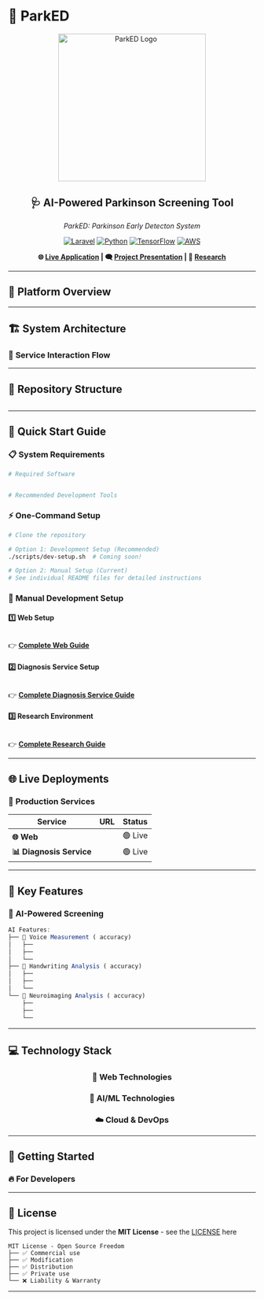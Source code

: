 # 🧠 ParkED

<div align="center">
  <img src="./public/assets/logo/logo_ParkED_with_text.png" alt="ParkED Logo" width="300"/>
  
  <h2>🩺 AI-Powered Parkinson Screening Tool</h2>
  <p><em>ParkED: Parkinson Early Detecton System</em></p>
  
  [![Laravel](https://img.shields.io/badge/Laravel-10.x-FF2D20?style=for-the-badge&logo=laravel&logoColor=white)](https://laravel.com/)
  [![Python](https://img.shields.io/badge/Python-3.8+-3776AB?style=for-the-badge&logo=python&logoColor=white)](https://python.org/)
  [![TensorFlow](https://img.shields.io/badge/TensorFlow-2.10+-FF6F00?style=for-the-badge&logo=tensorflow&logoColor=white)](https://tensorflow.org/)
  [![AWS](https://img.shields.io/badge/AWS-232F3E?style=for-the-badge&logo=amazon-aws&logoColor=white)](https://aws.amazon.com/)
  
  **🌐 [Live Application]() | 🗨️ [Project Presentation]() | 🧬 [Research](research/)**
</div>

---

## 🌟 **Platform Overview**


---

## 🏗️ **System Architecture**

### 🔄 **Service Interaction Flow**


---

## 📁 **Repository Structure**

```

```

---

## 🚀 **Quick Start Guide**

### 📋 **System Requirements**

```bash
# Required Software


# Recommended Development Tools

```

### ⚡ **One-Command Setup**

```bash
# Clone the repository

# Option 1: Development Setup (Recommended)
./scripts/dev-setup.sh  # Coming soon!

# Option 2: Manual Setup (Current)
# See individual README files for detailed instructions
```

### 🔧 **Manual Development Setup**

#### 1️⃣ **Web Setup**
```bash

```
👉 **[Complete Web Guide](web/README.md)**

#### 2️⃣ **Diagnosis Service Setup**
```bash

```

👉 **[Complete Diagnosis Service Guide](services/diagnosis-service/README.md)**

#### 3️⃣ **Research Environment**
```bash

```
👉 **[Complete Research Guide](research/README.md)**

---

## 🌐 **Live Deployments**

### 🔴 **Production Services**

| Service | URL | Status | 
|---------|-----|--------|
| **🌐 Web** | []() | 🟢 Live | 
| **📊 Diagnosis Service** | []() | 🟢 Live | 

---

## 🎯 **Key Features**

### 🤖 **AI-Powered Screening**

```typescript
AI Features:
├── 🧠 Voice Measurement ( accuracy)
│   ├── 
│   ├── 
│   └── 
├── 📸 Handwriting Analysis ( accuracy)
│   ├── 
│   ├── 
│   └── 
└── 💬 Neuroimaging Analysis ( accuracy)
    ├── 
    ├── 
    └── 
```

---

## 💻 **Technology Stack**

<div align="center">

### 🎨 **Web Technologies**

### 🤖 **AI/ML Technologies**

### ☁️ **Cloud & DevOps**

</div>

---

## 🚀 **Getting Started**

### 🔥 **For Developers**


---

## 📄 **License**

This project is licensed under the **MIT License** - see the [LICENSE](https://choosealicense.com/licenses/mit/) here

```
MIT License - Open Source Freedom
├── ✅ Commercial use
├── ✅ Modification
├── ✅ Distribution
├── ✅ Private use
└── ❌ Liability & Warranty
```

---